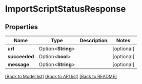 # ImportScriptStatusResponse

## Properties

Name | Type | Description | Notes
------------ | ------------- | ------------- | -------------
**url** | Option<**String**> |  | [optional]
**succeeded** | Option<**bool**> |  | [optional]
**message** | Option<**String**> |  | [optional]

[[Back to Model list]](../README.md#documentation-for-models) [[Back to API list]](../README.md#documentation-for-api-endpoints) [[Back to README]](../README.md)


